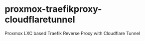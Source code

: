 # proxmox-traefikproxy-cloudflaretunnel
Proxmox LXC based Traefik Reverse Proxy with Cloudflare Tunnel
